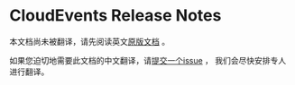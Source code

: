 # CloudEvents Release Notes

<!-- no verify-specs -->

本文档尚未被翻译，请先阅读英文[原版文档](../../RELEASE_NOTES.md) 。

如果您迫切地需要此文档的中文翻译，请[提交一个issue](https://github.com/cloudevents/spec/issues) ，
我们会尽快安排专人进行翻译。